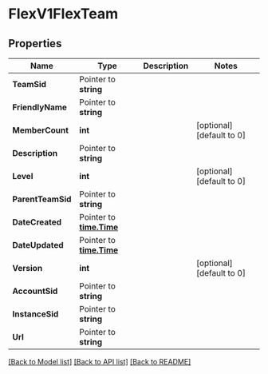 # FlexV1FlexTeam

## Properties

Name | Type | Description | Notes
------------ | ------------- | ------------- | -------------
**TeamSid** | Pointer to **string** |  |
**FriendlyName** | Pointer to **string** |  |
**MemberCount** | **int** |  |[optional] [default to 0]
**Description** | Pointer to **string** |  |
**Level** | **int** |  |[optional] [default to 0]
**ParentTeamSid** | Pointer to **string** |  |
**DateCreated** | Pointer to [**time.Time**](time.Time.md) |  |
**DateUpdated** | Pointer to [**time.Time**](time.Time.md) |  |
**Version** | **int** |  |[optional] [default to 0]
**AccountSid** | Pointer to **string** |  |
**InstanceSid** | Pointer to **string** |  |
**Url** | Pointer to **string** |  |

[[Back to Model list]](../README.md#documentation-for-models) [[Back to API list]](../README.md#documentation-for-api-endpoints) [[Back to README]](../README.md)


